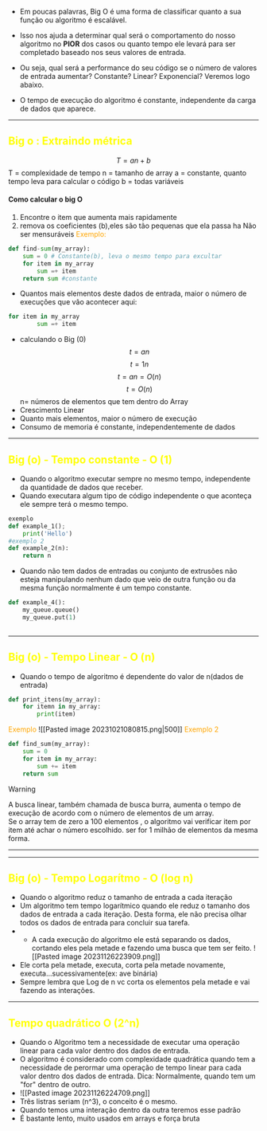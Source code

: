 
- Em poucas palavras, Big O é uma forma de classificar quanto a sua função ou algoritmo é escalável.

- Isso nos ajuda a determinar qual será o comportamento do nosso algoritmo no **PIOR** dos casos ou quanto tempo ele levará para ser completado baseado nos seus valores de entrada.

- Ou seja, qual será a performance do seu código se o número de valores de entrada aumentar? Constante? Linear? Exponencial? Veremos logo abaixo.

- O tempo de execução do algoritmo é constante, independente da carga de dados que aparece.
---
## <span style="color:yellow">Big o : Extraindo métrica</span>

$$T = an  + b$$
T = complexidade de tempo
n = tamanho de array
a = constante, quanto tempo leva para calcular o código
b = todas variáveis
#### Como calcular o big O
1. Encontre o item que aumenta mais rapidamente
2. remova os coeficientes (b),eles são tão pequenas que ela passa ha Não ser mensuráveis
<span style="color:orange">Exemplo:</span>
```python
def find-sum(my_array):
	sum = 0 # Constante(b), leva o mesmo tempo para excultar
	for item in my_array 
		sum =+ item
	return sum #constante
```
- Quantos mais elementos deste dados de entrada, maior o número  de execuções que vão acontecer aqui:
```python
for item in my_array 
		sum =+ item
```
- calculando o Big (0)
$$ t= an$$
$$ t=1n $$
$$t = an =O(n)$$
$$t = O(n)$$
n= números de elementos que tem dentro do Array
- Crescimento Linear
- Quanto mais elementos, maior o número de execução
- Consumo de memoria é constante, independentemente de dados
---
## <span style="color:yellow">Big (o)  -  Tempo constante - O (1)</span>
- Quando o algoritmo executar sempre no mesmo tempo, independente da quantidade de dados que receber.
- Quando executara algum tipo de código independente o que aconteça ele sempre terá o mesmo tempo.
```python
exemplo
def example_1();
	print('Hello')
#exemplo 2
def example_2(n):
	return n
```
- Quando não tem dados de entradas ou conjunto de extrusões não esteja manipulando nenhum dado que veio de outra função ou da mesma função normalmente é um tempo constante.
```python
def example_4():
	my_queue.queue()
	my_queue.put(1)
	
```
---
## <span style="color:yellow">Big (o)  -  Tempo Linear - O (n)</span>
- Quando o tempo de algoritmo é dependente do valor de n(dados de entrada)
```python
def print_itens(my_array):
	for itemn in my_array:
		print(item)
```
<span style="color:orange">Exemplo</span>
![[Pasted image 20231021080815.png|500]]
<span style="color:orange">Exemplo 2</span>
```python
def find_sum(my_array):
	sum = 0
	for item in my_array:
		sum += item
	return sum
```
>[!warning]
>A busca linear, também chamada de busca burra, aumenta o tempo de execução de acordo com o número de elementos de um array.  
>Se o array tem de zero a 100 elementos , o algoritmo vai verificar item por item até achar o número escolhido. ser for 1 milhão de elementos da mesma forma.
---

---
## <span style="color:yellow">Big (o)  -  Tempo Logarítmo - O (log n)</span>
- Quando o algoritmo reduz  o tamanho de entrada a cada iteração
- Um algoritmo tem tempo logarítmico quando ele reduz o tamanho dos dados de entrada a cada iteração. Desta forma, ele não precisa olhar todos os dados de entrada para concluir sua tarefa.
- - A cada execução do algoritmo ele está separando os dados, cortando eles pela metade e fazendo uma busca que tem ser feito.
![[Pasted image 20231126223909.png]]
-  Ele corta pela metade, executa, corta pela metade novamente, executa...sucessivamente(ex: ave binária)
- Sempre lembra que Log de n vc corta os elementos pela metade e vai fazendo as interações.
--- 
## <span style="color:yellow">Tempo quadrático O (2^n)</span>
- Quando o Algoritmo tem a necessidade  de executar uma operação linear para cada valor dentro dos dados de entrada.
- O algoritmo é considerado com complexidade quadrática quando tem a necessidade de perormar uma operação de tempo linear para cada valor dentro dos dados de entrada. Dica: Normalmente, quando tem um "for" dentro de outro.
- ![[Pasted image 20231126224709.png]]
- Três listras seriam (n^3), o conceito é o mesmo.
- Quando temos uma interação dentro da outra teremos esse padrão
- É bastante lento, muito usados em arrays e força bruta
